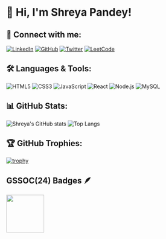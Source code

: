 # 👋 Hi, I'm Shreya Pandey!

## 🚀 Connect with me:
[![LinkedIn](https://img.shields.io/badge/LinkedIn-blue?style=flat&logo=linkedin)](https://www.linkedin.com/in/shreya-pandey-761779283/)
[![GitHub](https://img.shields.io/badge/GitHub-black?style=flat&logo=github)](https://github.com/ShreyaPandeycode)
[![Twitter](https://img.shields.io/badge/Twitter-blue?style=flat&logo=twitter)](https://x.com/Sunil030267)
[![LeetCode](https://img.shields.io/badge/LeetCode-orange?style=flat&logo=leetcode)](https://leetcode.com/neelampandey2708/)

## 🛠️ Languages & Tools:
![HTML5](https://img.shields.io/badge/html5-E34F26?style=flat&logo=html5&logoColor=white)
![CSS3](https://img.shields.io/badge/css3-1572B6?style=flat&logo=css3&logoColor=white)
![JavaScript](https://img.shields.io/badge/javascript-F7DF1E?style=flat&logo=javascript&logoColor=black)
![React](https://img.shields.io/badge/react-20232A?style=flat&logo=react&logoColor=61DAFB)
![Node.js](https://img.shields.io/badge/node.js-6DA55F?style=flat&logo=node.js&logoColor=white)
![MySQL](https://img.shields.io/badge/mysql-00000F?style=flat&logo=mysql&logoColor=white)

## 📊 GitHub Stats:
![Shreya's GitHub stats](https://github-readme-stats.vercel.app/api?username=ShreyaPandeycode&show_icons=true&theme=radical)
![Top Langs](https://github-readme-stats.vercel.app/api/top-langs/?username=ShreyaPandeycode&layout=compact&theme=radical)

## 🏆 GitHub Trophies:
[![trophy](https://github-profile-trophy.vercel.app/?username=ShreyaPandeycode&theme=darkhub&column=7)](https://github.com/ryo-ma/github-profile-trophy)


## GSSOC(24) Badges 🪶
<div style='display:flex; align-items:center; gap: 10px;' align='center'><a href="https://gssoc.girlscript.tech/leaderboard">
<img src="https://raw.githubusercontent.com/GSSoC24/Postman-Challenge/main/docs/assets/Postman%20White.png" width="100px" height="100px" />
 
</div>

<!---
ShreyaPandeycode/ShreyaPandeycode is a ✨ special ✨ repository because its `README.md` (this file) appears on your GitHub profile.
You can click the Preview link to take a look at your changes.
--->
